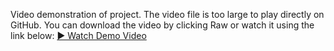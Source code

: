 Video demonstration of project.
The video file is too large to play directly on GitHub.
You can download the video by clicking Raw or watch it using the link below:
[▶️ Watch Demo Video](https://res.cloudinary.com/dwbwcockk/video/upload/v1753081363/Demo_Video_nxxrfr.mp4)
